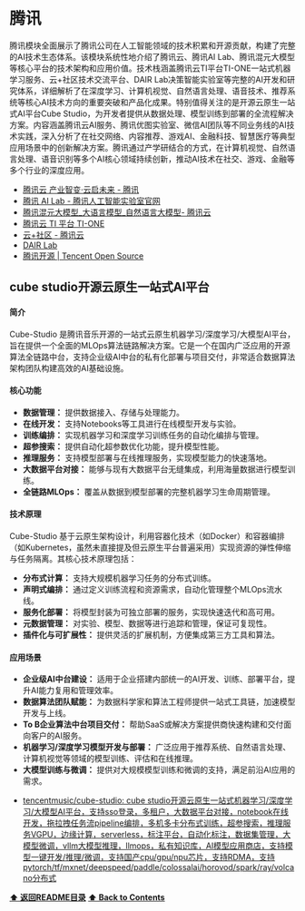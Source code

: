 # 腾讯

腾讯模块全面展示了腾讯公司在人工智能领域的技术积累和开源贡献，构建了完整的AI技术生态体系。该模块系统性地介绍了腾讯云、腾讯AI Lab、腾讯混元大模型等核心平台的技术架构和应用价值。技术栈涵盖腾讯云TI平台TI-ONE一站式机器学习服务、云+社区技术交流平台、DAIR Lab决策智能实验室等完整的AI开发和研究体系，详细解析了在深度学习、计算机视觉、自然语言处理、语音技术、推荐系统等核心AI技术方向的重要突破和产品化成果。特别值得关注的是开源云原生一站式AI平台Cube Studio，为开发者提供从数据处理、模型训练到部署的全流程解决方案。内容涵盖腾讯云AI服务、腾讯优图实验室、微信AI团队等不同业务线的AI技术实践，深入分析了在社交网络、内容推荐、游戏AI、金融科技、智慧医疗等典型应用场景中的创新解决方案。腾讯通过产学研结合的方式，在计算机视觉、自然语言处理、语音识别等多个AI核心领域持续创新，推动AI技术在社交、游戏、金融等多个行业的深度应用。

- [腾讯云 产业智变·云启未来 - 腾讯](https://cloud.tencent.com/)
- [腾讯 AI Lab - 腾讯人工智能实验室官网](https://ai.tencent.com/ailab/zh/index/?ref=openi.cn)
- [腾讯混元大模型_大语言模型_自然语言大模型- 腾讯云](https://cloud.tencent.com/product/hunyuan?ref=openi.cn)
- [腾讯云 TI 平台 TI-ONE](https://cloud.tencent.com/product/tione?fromSource=gwzcw.3893386.3893386.3893386&utm_medium=CPC&utm_id=gwzcw.3893386.3893386.3893386)
- [云+社区 - 腾讯云](https://cloud.tencent.com/developer)
- [DAIR Lab](https://github.com/PKU-DAIR)
- [腾讯开源 | Tencent Open Source](https://opensource.tencent.com/)


## cube studio开源云原生一站式AI平台


#### 简介
Cube-Studio 是腾讯音乐开源的一站式云原生机器学习/深度学习/大模型AI平台，旨在提供一个全面的MLOps算法链路解决方案。它是一个在国内广泛应用的开源算法全链路中台，支持企业级AI中台的私有化部署与项目交付，非常适合数据算法架构团队构建高效的AI基础设施。

#### 核心功能
*   **数据管理：** 提供数据接入、存储与处理能力。
*   **在线开发：** 支持Notebooks等工具进行在线模型开发与实验。
*   **训练编排：** 实现机器学习和深度学习训练任务的自动化编排与管理。
*   **超参搜索：** 提供自动化超参数优化功能，提升模型性能。
*   **推理服务：** 支持模型部署与在线推理服务，实现模型能力的快速落地。
*   **大数据平台对接：** 能够与现有大数据平台无缝集成，利用海量数据进行模型训练。
*   **全链路MLOps：** 覆盖从数据到模型部署的完整机器学习生命周期管理。

#### 技术原理
Cube-Studio 基于云原生架构设计，利用容器化技术（如Docker）和容器编排（如Kubernetes，虽然未直接提及但云原生平台普遍采用）实现资源的弹性伸缩与任务隔离。其核心技术原理包括：
*   **分布式计算：** 支持大规模机器学习任务的分布式训练。
*   **声明式编排：** 通过定义训练流程和资源需求，自动化管理整个MLOps流水线。
*   **服务化部署：** 将模型封装为可独立部署的服务，实现快速迭代和高可用。
*   **元数据管理：** 对实验、模型、数据等进行追踪和管理，保证可复现性。
*   **插件化与可扩展性：** 提供灵活的扩展机制，方便集成第三方工具和算法。

#### 应用场景
*   **企业级AI中台建设：** 适用于企业搭建内部统一的AI开发、训练、部署平台，提升AI能力复用和管理效率。
*   **数据算法团队赋能：** 为数据科学家和算法工程师提供一站式工具链，加速模型开发与上线。
*   **To B企业算法中台项目交付：** 帮助SaaS或解决方案提供商快速构建和交付面向客户的AI服务。
*   **机器学习/深度学习模型开发与部署：** 广泛应用于推荐系统、自然语言处理、计算机视觉等领域的模型训练、评估和在线推理。
*   **大模型训练与微调：** 提供对大规模模型训练和微调的支持，满足前沿AI应用的需求。


- [tencentmusic/cube-studio: cube studio开源云原生一站式机器学习/深度学习/大模型AI平台，支持sso登录，多租户，大数据平台对接，notebook在线开发，拖拉拽任务流pipeline编排，多机多卡分布式训练，超参搜索，推理服务VGPU，边缘计算，serverless，标注平台，自动化标注，数据集管理，大模型微调，vllm大模型推理，llmops，私有知识库，AI模型应用商店，支持模型一键开发/推理/微调，支持国产cpu/gpu/npu芯片，支持RDMA，支持pytorch/tf/mxnet/deepspeed/paddle/colossalai/horovod/spark/ray/volcano分布式](https://github.com/tencentmusic/cube-studio)

**[⬆ 返回README目录](../README.md#目录)**
**[⬆ Back to Contents](../README-EN.md#contents)**